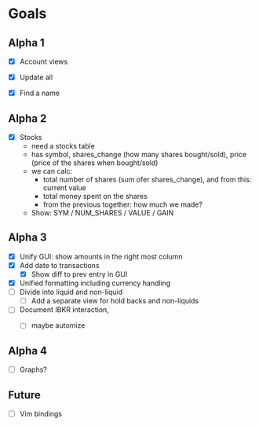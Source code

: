 
# Goals

## Alpha 1

- [x] Account views
- [x] Update all
- [x] Find a name


## Alpha 2

- [x] Stocks
    - need a stocks table
    - has symbol, shares_change (how many shares bought/sold), price (price of the
    shares when bought/sold)
    - we can calc:
        - total number of shares (sum ofer shares_change), and from this:
          current value
        - total money spent on the shares
        - from the previous together: how much we made?
    - Show:
        SYM / NUM_SHARES / VALUE / GAIN
        
## Alpha 3

- [x] Unify GUI: show amounts in the right most column
- [x] Add date to transactions
    - [x] Show diff to prev entry in GUI
- [x] Unified formatting including currency handling
- [ ] Divide into liquid and non-liquid
    - [ ] Add a separate view for hold backs and non-liquids
- [ ] Document IBKR interaction, 
    - [ ] maybe automize
    
    
## Alpha 4

- [ ] Graphs?


## Future

- [ ] Vim bindings
